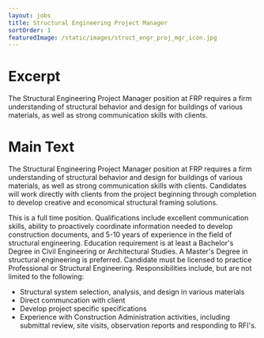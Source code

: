 ```yaml
---
layout: jobs
title: Structural Engineering Project Manager
sortOrder: 1
featuredImage: /static/images/struct_engr_proj_mgr_icon.jpg
---
```

# Excerpt
The Structural Engineering Project Manager position at FRP requires a firm understanding of structural behavior and design for buildings of various materials, as well as strong communication skills with clients.

# Main Text
The Structural Engineering Project Manager position at FRP requires a firm understanding of structural behavior and design for buildings of various materials, as well as strong communication skills with clients.  Candidates will work directly with clients from the project beginning through completion to develop creative and economical structural framing solutions.

This is a full time position.  Qualifications include excellent communication skills, ability to proactively coordinate information needed to develop construction documents, and 5-10 years of experience in the field of structural engineering.  Education requirement is at least a Bachelor's Degree in Civil Engineering or Architectural Studies.  A Master's Degree in structural engineering is preferred.  Candidate must be licensed to practice Professional or Structural Engineering.  Responsibilities include, but are not limited to the following:

- Structural system selection, analysis, and design in various materials
- Direct communcation with client
- Develop project specific specifications
- Experience with Construction Administration activities, including submittal review, site visits, observation reports and responding to RFI's.